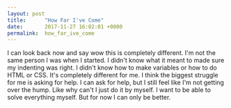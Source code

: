 ```yaml
---
layout: post
title:      "How Far I've Come"
date:       2017-11-27 16:02:01 +0000
permalink:  how_far_ive_come
---
```




I can look back now and say wow this is completely different. I'm not the same person I was when I started. I didn't know what it meant to made sure my indenting was right. I didn't know how to make variables or how to do HTML or CSS. It's completely different for me. I think the biggest struggle for me is asking for help. I can ask for help, but I still feel like I'm not getting over the hump. Like why can't I just do it by myself. I want to be able to solve everything myself. But for now I can only be better. 

